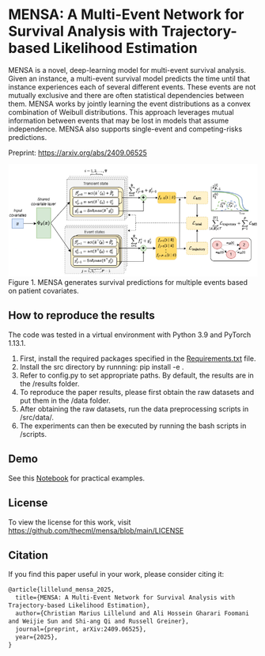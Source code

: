 # MENSA: A Multi-Event Network for Survival Analysis with Trajectory-based Likelihood Estimation

MENSA is a novel, deep-learning model for multi-event survival analysis. Given an instance, a multi-event survival model predicts the time until that instance experiences each of several different events. These events are not mutually exclusive and there are often statistical dependencies between them. MENSA works by jointly learning the event distributions as a convex combination of Weibull distributions. This approach leverages mutual information between events that may be lost in models that assume independence. MENSA also supports single-event and competing-risks predictions.

Preprint: https://arxiv.org/abs/2409.06525

<p align="left"><img src="https://github.com/thecml/mensa/blob/main/mensa.png">
Figure 1. MENSA generates survival predictions for multiple events based on patient covariates.

How to reproduce the results
--------
The code was tested in a virtual environment with Python 3.9 and PyTorch 1.13.1.

1. First, install the required packages specified in the [Requirements.txt](https://github.com/thecml/mensa/blob/main/requirements.txt) file.
2. Install the src directory by runnning: pip install -e .
3. Refer to config.py to set appropriate paths. By default, the results are in the /results folder.
4. To reproduce the paper results, please first obtain the raw datasets and put them in the /data folder.
5. After obtaining the raw datasets, run the data preprocessing scripts in /src/data/.
6. The experiments can then be executed by running the bash scripts in /scripts.

Demo
--------
See this [Notebook](https://github.com/thecml/mensa/blob/main/notebooks/demo.ipynb) for practical examples.

License
--------
To view the license for this work, visit https://github.com/thecml/mensa/blob/main/LICENSE

Citation
--------
If you find this paper useful in your work, please consider citing it:
 
```
@article{lillelund_mensa_2025,
  title={MENSA: A Multi-Event Network for Survival Analysis with Trajectory-based Likelihood Estimation}, 
  author={Christian Marius Lillelund and Ali Hossein Gharari Foomani and Weijie Sun and Shi-ang Qi and Russell Greiner},
  journal={preprint, arXiv:2409.06525},
  year={2025},
}
```
